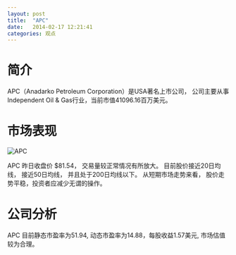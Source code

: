 ```yaml
---
layout: post
title:  "APC"
date:   2014-02-17 12:21:41
categories: 观点
---
```


# 简介
APC（Anadarko Petroleum Corporation）是USA著名上市公司，
公司主要从事Independent Oil & Gas行业，当前市值41096.16百万美元。

# 市场表现

![APC](http://finviz.com/chart.ashx?t=APC&ty=c&ta=1&p=d&s=l)

APC 昨日收盘价 $81.54，
交易量较正常情况有所放大。
目前股价接近20日均线，
接近50日均线，
并且处于200日均线以下。
从短期市场走势来看，
股价走势平稳，投资者应减少无谓的操作。

# 公司分析
APC 目前静态市盈率为51.94, 动态市盈率为14.88，每股收益1.57美元,
市场估值较为合理。
